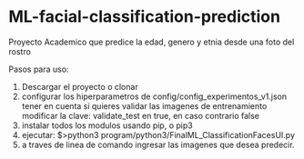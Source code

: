 # ML-facial-classification-prediction

Proyecto Academico que predice la edad, genero y etnia desde una foto del rostro

Pasos para uso:

1. Descargar el proyecto o clonar
2. configurar los hiperparametros de config/config_experimentos_v1.json
tener en cuenta si quieres validar las imagenes de entrenamiento modificar la clave: validate_test en true, en caso contrario false
3. instalar todos los modulos usando pip, o pip3
4. ejecutar: $>python3 program/python3/FinalML_ClassificationFacesUI.py
5. a traves de linea de comando ingresar las imagenes que desea predecir.


